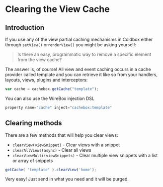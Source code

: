 # Clearing the View Cache

## Introduction

If you use any of the view partial caching mechanisms in Coldbox either through `setView()` or`renderView()` you might be asking yourself:

> Is there an easy, programmatic way to remove a specific element from the view cache?

The answer is, of course! All view and event caching occurs in a cache provider called template and you can retrieve it like so from your handlers, layouts, views, plugins and interceptors:

```javascript
var cache = cachebox.getCache("template");
```

You can also use the WireBox injection DSL

```javascript
property name="cache" inject="cachebox:template"
```

## Clearing methods

There are a few methods that will help you clear views:

* `clearView(viewSnippet)` - Clear views with a snippet
* `clearAllViews(async)` - Clear all views
* `clearViewMulti(viewSnippets)` - Clear multiple view snippets with a list or array of snippets

```javascript
getCache( "template" ).clearView('home');
```

Very easy! Just send in what you need and it will be purged.
